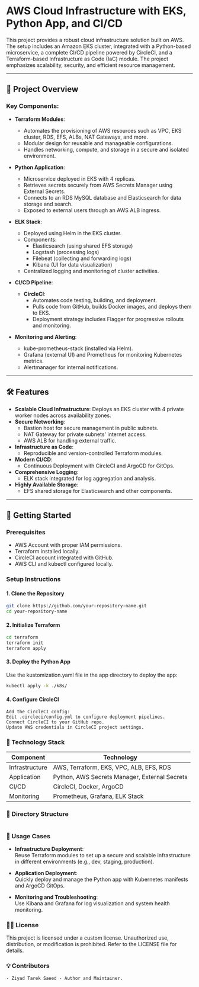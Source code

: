 # AWS Cloud Infrastructure with EKS, Python App, and CI/CD

This project provides a robust cloud infrastructure solution built on AWS. The setup includes an Amazon EKS cluster, integrated with a Python-based microservice, a complete CI/CD pipeline powered by CircleCI, and a Terraform-based Infrastructure as Code (IaC) module. The project emphasizes scalability, security, and efficient resource management.

---

## 📜 Project Overview

### Key Components:
- **Terraform Modules**: 
  - Automates the provisioning of AWS resources such as VPC, EKS cluster, RDS, EFS, ALBs, NAT Gateways, and more.
  - Modular design for reusable and manageable configurations.
  - Handles networking, compute, and storage in a secure and isolated environment.

- **Python Application**:
  - Microservice deployed in EKS with 4 replicas.
  - Retrieves secrets securely from AWS Secrets Manager using External Secrets.
  - Connects to an RDS MySQL database and Elasticsearch for data storage and search.
  - Exposed to external users through an AWS ALB ingress.

- **ELK Stack**:
  - Deployed using Helm in the EKS cluster.
  - Components:
    - Elasticsearch (using shared EFS storage)
    - Logstash (processing logs)
    - Filebeat (collecting and forwarding logs)
    - Kibana (UI for data visualization)
  - Centralized logging and monitoring of cluster activities.

- **CI/CD Pipeline**:
  - **CircleCI**:
    - Automates code testing, building, and deployment.
    - Pulls code from GitHub, builds Docker images, and deploys them to EKS.
    - Deployment strategy includes Flagger for progressive rollouts and monitoring.

- **Monitoring and Alerting**:
  - kube-prometheus-stack (installed via Helm).
  - Grafana (external UI) and Prometheus for monitoring Kubernetes metrics.
  - Alertmanager for internal notifications.

---

## 🛠️ Features

- **Scalable Cloud Infrastructure**: Deploys an EKS cluster with 4 private worker nodes across availability zones.
- **Secure Networking**:
  - Bastion host for secure management in public subnets.
  - NAT Gateway for private subnets' internet access.
  - AWS ALB for handling external traffic.
- **Infrastructure as Code**:
  - Reproducible and version-controlled Terraform modules.
- **Modern CI/CD**:
  - Continuous Deployment with CircleCI and ArgoCD for GitOps.
- **Comprehensive Logging**:
  - ELK stack integrated for log aggregation and analysis.
- **Highly Available Storage**:
  - EFS shared storage for Elasticsearch and other components.

---

## 🚀 Getting Started

### Prerequisites
- AWS Account with proper IAM permissions.
- Terraform installed locally.
- CircleCI account integrated with GitHub.
- AWS CLI and kubectl configured locally.

### Setup Instructions

#### 1. Clone the Repository
```bash
git clone https://github.com/your-repository-name.git
cd your-repository-name
```

#### 2. Initialize Terraform
```bash
cd terraform
terraform init
terraform apply
```
#### 3. Deploy the Python App
Use the kustomization.yaml file in the app directory to deploy the app:
```bash
kubectl apply -k ./k8s/
```

#### 4. Configure CircleCI
    Add the CircleCI config:
    Edit .circleci/config.yml to configure deployment pipelines.
    Connect CircleCI to your GitHub repo.
    Update AWS credentials in CircleCI project settings.

### 🧩 Technology Stack
| Component     |                Technology                       |
|---------------|-------------------------------------------------|
| Infrastructure| AWS, Terraform, EKS, VPC, ALB, EFS, RDS         |
| Application   | Python, AWS Secrets Manager, External Secrets   |
| CI/CD         | CircleCI, Docker, ArgoCD                        |
| Monitoring    | Prometheus, Grafana, ELK Stack                  |

### 📂 Directory Structure

```bash

```

### 📖 Usage Cases

- **Infrastructure Deployment**:  
  Reuse Terraform modules to set up a secure and scalable infrastructure in different environments (e.g., dev, staging, production).

- **Application Deployment**:  
  Quickly deploy and manage the Python app with Kubernetes manifests and ArgoCD GitOps.

- **Monitoring and Troubleshooting**:  
  Use Kibana and Grafana for log visualization and system health monitoring.


### 👨‍💻 License
This project is licensed under a custom license. Unauthorized use, distribution, or modification is prohibited. Refer to the LICENSE file for details.

### 💡 Contributors
    - Ziyad Tarek Saeed - Author and Maintainer.




